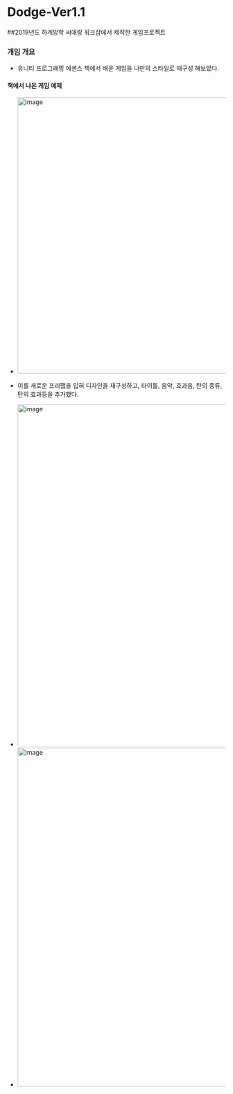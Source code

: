 # Dodge-Ver1.1
##2019년도 하계방학 씨애랑 워크샵에서 제작한 게임프로젝트

### 개임 개요
- 유니티 프로그래밍 에센스 책에서 배운 게임을 나만의 스타일로 재구성 해보았다.
#### 책에서 나온 게임 예제
- <img width="637" alt="image" src="https://user-images.githubusercontent.com/46768743/134809246-29a05357-56f6-428f-b2f9-31023b237e91.png">

- 이를 새로운 프리팹을 입혀 디자인을 재구성하고, 타이틀, 음악, 효과음, 탄의 종류, 탄의 효과등을 추가했다.
- <img width="789" alt="image" src="https://user-images.githubusercontent.com/46768743/134809263-1740f0cc-3b9a-458f-88ea-bb2c5381d1e2.png">
- <img width="782" alt="image" src="https://user-images.githubusercontent.com/46768743/134809218-e40da626-970e-4e40-ae1d-18c627447138.png">
